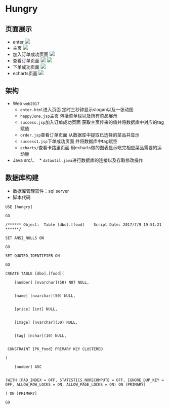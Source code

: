# Hungry
## 页面展示
* enter
![](https://github.com/JuneRainbow/Hungry/raw/master/web/web2017/img/enter.png)
* 主页
![](https://github.com/JuneRainbow/Hungry/raw/master/web/web2017/img/index.png)
* 加入订单成功页面
![](https://github.com/JuneRainbow/Hungry/raw/master/web/web2017/img/success.png)
* 查看订单页面
![](https://github.com/JuneRainbow/Hungry/raw/master/web/web2017/img/order1.png)
![](https://github.com/JuneRainbow/Hungry/raw/master/web/web2017/img/order2.png)
* 下单成功页面
![](https://github.com/JuneRainbow/Hungry/raw/master/web/web2017/img/success1.png)
* echarts页面
![](https://github.com/JuneRainbow/Hungry/raw/master/web/web2017/img/echarts.png)

## 架构
* Web `web2017`
    * `enter.html`进入页面 定时三秒钟显示slogan以及一张动图
    * `happyJune.jsp`主页 包括菜单栏以及所有菜品展示
    * `success.jsp`加入订单成功页面 获取主页传来的值并将数据库中对应的tag赋值
    * `order.jsp`查看订单页面 从数据库中提取已选择的菜品并显示
    * `success1.jsp`下单成功页面 并将数据库中tag赋空
    * `echarts/`查看卡路里页面 用echarts做的图表显示吃完相应菜品需要的运动量
* Java src/..
    * `datautil.java`进行数据库的连接以及存取修改操作
## 数据库构建
* 数据库管理软件：sql server
* 脚本代码
```
USE [hungry]
```
```
GO
```
```
/****** Object:  Table [dbo].[food]    Script Date: 2017/7/9 19:51:21 ******/
```
```
SET ANSI_NULLS ON
```
```
GO
```
```
SET QUOTED_IDENTIFIER ON
```
```
GO
```
```
CREATE TABLE [dbo].[food](
```
```
	[number] [nvarchar](50) NOT NULL,
	

	[name] [nvarchar](50) NULL,
	
	
	[price] [int] NULL,
	
	
	[image] [nvarchar](50) NULL,
	
	
	[tag] [nchar](10) NULL,
	
	
 CONSTRAINT [PK_food] PRIMARY KEY CLUSTERED 
 ```
 ```
(
```
```
	[number] ASC
	
	
)WITH (PAD_INDEX = OFF, STATISTICS_NORECOMPUTE = OFF, IGNORE_DUP_KEY = OFF, ALLOW_ROW_LOCKS = ON, ALLOW_PAGE_LOCKS = ON) ON [PRIMARY]
```
```
) ON [PRIMARY]
```
```
GO
```
